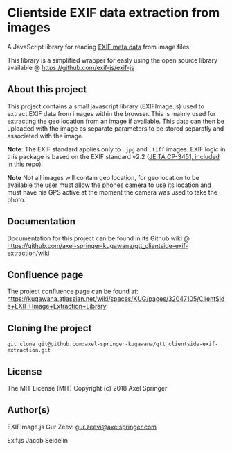 # Clientside EXIF data extraction from images 

A JavaScript library for reading [EXIF meta data](https://en.wikipedia.org/wiki/Exchangeable_image_file_format) from image files.

This library is a simplified wrapper for easly using the open source library available @ https://github.com/exif-js/exif-js

## About this project
This project contains a small javascript library (EXIFImage.js) used to extract EXIF data from images within the browser.
This is mainly used for extracting the geo location from an image if available.
This data can then be uploaded with the image as separate parameters to be stored separatly and associated with the image.

**Note**: The EXIF standard applies only to `.jpg` and `.tiff` images. EXIF logic in this package is based on the EXIF standard v2.2 ([JEITA CP-3451, included in this repo](/spec/Exif2-2.pdf)).

**Note** Not all images will contain geo location, for geo location to be available the user must allow the phones camera to use its location and must have his GPS active at the moment the camera was used to take the photo.

## Documentation
Documentation for this project can be found in its Github wiki @ https://github.com/axel-springer-kugawana/gtt_clientside-exif-extraction/wiki

## Confluence page
The project confluence page can be found at: https://kugawana.atlassian.net/wiki/spaces/KUG/pages/32047105/ClientSide+EXIF+Image+Extraction+Library

## Cloning the project
``` git clone git@github.com:axel-springer-kugawana/gtt_clientside-exif-extraction.git ```

## License
The MIT License (MIT)  Copyright (c) 2018 Axel Springer

## Author(s)
EXIFImage.js Gur Zeevi gur.zeevi@axelspringer.com

Exif.js Jacob Seidelin
